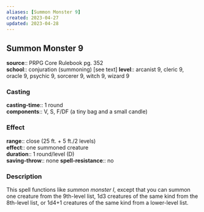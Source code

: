 ```yaml
---
aliases: [Summon Monster 9]
created: 2023-04-27
updated: 2023-04-28
---
```


## Summon Monster 9

**source**:: PRPG Core Rulebook pg. 352  
**school**:: conjuration (summoning) \[see text\]
**level**:: arcanist 9, cleric 9, oracle 9, psychic 9, sorcerer 9, witch 9, wizard 9

### Casting

**casting-time**:: 1 round  
**components**:: V, S, F/DF (a tiny bag and a small candle)

### Effect

**range**:: close (25 ft. + 5 ft./2 levels)  
**effect**:: one summoned creature  
**duration**:: 1 round/level (D)  
**saving-throw**:: none
**spell-resistance**:: no

### Description

This spell functions like *summon monster I*, except that you can summon one creature from the 9th-level list, 1d3 creatures of the same kind from the 8th-level list, or 1d4+1 creatures of the same kind from a lower-level list.
